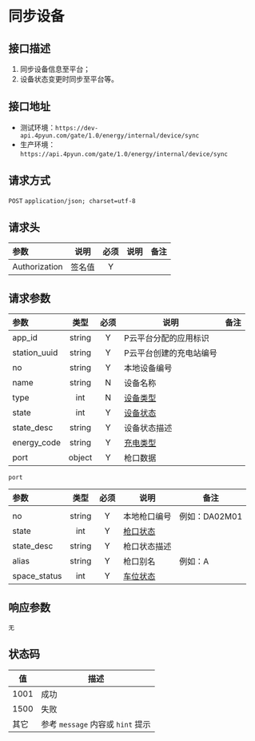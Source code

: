 # 同步设备

## 接口描述
1. 同步设备信息至平台；
2. 设备状态变更时同步至平台等。

## 接口地址
- 测试环境：`https://dev-api.4pyun.com/gate/1.0/energy/internal/device/sync`
- 生产环境：`https://api.4pyun.com/gate/1.0/energy/internal/device/sync`

## 请求方式
`POST`
`application/json; charset=utf-8`

## 请求头
| 参数            | 说明  | 必须 | 说明 | 备注 |
|:--------------|:---:|:--:|----|----|
| Authorization | 签名值 | Y  |    |    |

## 请求参数
| 参数           |   类型   | 必须 | 说明                                                                          | 备注 |
|:-------------|:------:|:--:|-----------------------------------------------------------------------------|----|
| app_id       | string | Y  | P云平台分配的应用标识                                                                 |    |
| station_uuid | string | Y  | P云平台创建的充电站编号                                                                |    |
| no           | string | Y  | 本地设备编号                                                                      |    |
| name         | string | N  | 设备名称                                                                        |    |
| type         |  int   | N  | <a href="https://doc.4pyun.com/openapi/appendix.html#device_type">设备类型</a>  |    |
| state        |  int   | Y  | <a href="https://doc.4pyun.com/openapi/appendix.html#device_state">设备状态</a> |    |
| state_desc   | string | Y  | 设备状态描述                                                                      |    |
| energy_code  | string | Y  | <a href="https://doc.4pyun.com/openapi/appendix.html#energy_code">充电类型</a>  |    |
| port         | object | Y  | 枪口数据                                                                        |    |

`port`

| 参数           |   类型   | 必须 | 说明                                                                          | 备注         |
|:-------------|:------:|:--:|-----------------------------------------------------------------------------|------------|
|              |        |    |                                                                             |            |
| no           | string | Y  | 本地枪口编号                                                                      | 例如：DA02M01 |
| state        |  int   | Y  | <a href="https://doc.4pyun.com/openapi/appendix.html#port_state">枪口状态</a>   |            |
| state_desc   | string | Y  | 枪口状态描述                                                                      |            |
| alias        | string | Y  | 枪口别名                                                                        | 例如：A       |
| space_status |  int   | Y  | <a href="https://doc.4pyun.com/openapi/appendix.html#space_status">车位状态</a> |            |

## 响应参数
`无`

## 状态码
| 值    | 描述                         |
|------|----------------------------|
| 1001 | 成功                         |
| 1500 | 失败                         |
| 其它   | 参考 `message` 内容或 `hint` 提示 |
